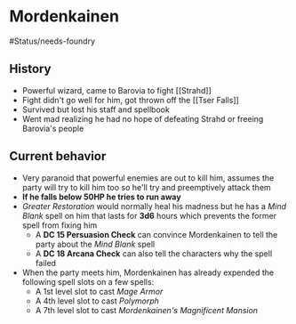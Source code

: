 # Mordenkainen
#Status/needs-foundry 

## History
* Powerful wizard, came to Barovia to fight [[Strahd]]
* Fight didn't go well for him, got thrown off the [[Tser Falls]]
* Survived but lost his staff and spellbook
* Went mad realizing he had no hope of defeating Strahd or freeing Barovia's people

## Current behavior
* Very paranoid that powerful enemies are out to kill him, assumes the party will try to kill him too so he'll try and preemptively attack them
* **If he falls below 50HP he tries to run away**
* _Greater Restoration_ would normally heal his madness but he has a _Mind Blank_ spell on him that lasts for **3d6** hours which prevents the former spell from fixing him
  * A **DC 15 Persuasion Check** can convince Mordenkainen to tell the party about the _Mind Blank_ spell
  * A **DC 18 Arcana Check** can also tell the characters why the spell failed
* When the party meets him, Mordenkainen has already expended the following spell slots on a few spells:
  * A 1st level slot to cast _Mage Armor_
  * A 4th level slot to cast _Polymorph_
  * A 7th level slot to cast _Mordenkainen's Magnificent Mansion_